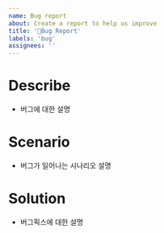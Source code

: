 ```yaml
---
name: Bug report
about: Create a report to help us improve
title: '🐞Bug Report'
labels: 'bug'
assignees: ''
---
```

 
# Describe
- 버그에 대한 설명
 
# Scenario
- 버그가 일어나는 시나리오 설명
 
# Solution
- 버그픽스에 대한 설명

